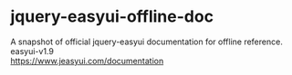 # jquery-easyui-offline-doc

A snapshot of official jquery-easyui documentation for offline reference.<br>
easyui-v1.9<br>
https://www.jeasyui.com/documentation
